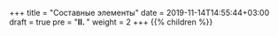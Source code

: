 +++
title = "Составные элементы"
date = 2019-11-14T14:55:44+03:00
draft = true
pre = "<b>II. </b>"
weight = 2
+++
{{% children  %}}